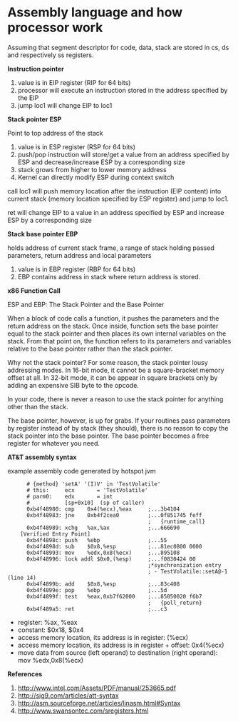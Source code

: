 # Assembly language and how processor work

Assuming that segment descriptor for code, data, stack are stored in cs, ds and respectively ss registers.

**Instruction pointer**

1. value is in EIP register (RIP for 64 bits)
2. processor will execute an instruction stored in the address specified by the EIP
3. jump loc1 will change EIP to loc1

**Stack pointer ESP**

Point to top address of the stack

1. value is in ESP register (RSP for 64 bits)
2. push/pop instruction will store/get a value from an address specified by ESP and decrease/increase ESP by a corresponding size
3. stack grows from higher to lower memory address
4. Kernel can directly modify ESP during context switch

call loc1 will push memory location after the instruction (EIP content) into current stack (memory location specified by ESP register) 
and jump to loc1.

ret will change EIP to a value in an address specified by ESP and increase ESP by a corresponding size

**Stack base pointer EBP** 

holds address of current stack frame, a range of stack holding passed parameters, return address and local parameters

1. value is in EBP register (RBP for 64 bits)
2. EBP contains address in stack where return address is stored.

**x86 Function Call**

ESP and EBP: The Stack Pointer and the Base Pointer

When a block of code calls a function, it pushes the parameters and the return address on the stack. 
Once inside, function sets the base pointer equal to the stack pointer and then places its own internal variables on the stack. 
From that point on, the function refers to its parameters and variables relative to the base pointer rather than the stack pointer. 

Why not the stack pointer? For some reason, the stack pointer lousy addressing modes. In 16-bit mode, it cannot be a square-bracket memory offset at all. In 32-bit mode, it can be appear in square brackets only by adding an expensive SIB byte to the opcode.

In your code, there is never a reason to use the stack pointer for anything other than the stack. 

The base pointer, however, is up for grabs. If your routines pass parameters by register instead of by stack (they should), 
there is no reason to copy the stack pointer into the base pointer. The base pointer becomes a free register for whatever you need.

**AT&T assembly syntax**

example assembly code generated by hotspot jvm

          # {method} 'setA' '(I)V' in 'TestVolatile'
          # this:     ecx       = 'TestVolatile'
          # parm0:    edx       = int
          #           [sp+0x10]  (sp of caller)
          0xb4f48980: cmp    0x4(%ecx),%eax     ;...3b4104
          0xb4f48983: jne    0xb4f2cea0         ;...0f851745 feff
                                                ;   {runtime_call}
          0xb4f48989: xchg   %ax,%ax            ;...666690
        [Verified Entry Point]
          0xb4f4898c: push   %ebp               ;...55
          0xb4f4898d: sub    $0x8,%esp          ;...81ec0800 0000
          0xb4f48993: mov    %edx,0x8(%ecx)     ;...895108
          0xb4f48996: lock addl $0x0,(%esp)     ;...f0830424 00
                                                ;*synchronization entry
                                                ; - TestVolatile::setA@-1 (line 14)
          0xb4f4899b: add    $0x8,%esp          ;...83c408
          0xb4f4899e: pop    %ebp               ;...5d
          0xb4f4899f: test   %eax,0xb7f62000    ;...85050020 f6b7
                                                ;   {poll_return}
          0xb4f489a5: ret                       ;...c3
         

* register: %ax, %eax
* constant: $0x18, $0x4
* access memory location, its address is  in register: (%ecx)
* access memory location, its address is  in register + offset: 0x4(%ecx)
* move data from source (left operand) to destination (right operand): mov %edx,0x8(%ecx)

**References**

1. http://www.intel.com/Assets/PDF/manual/253665.pdf
2. http://sig9.com/articles/att-syntax
3. http://asm.sourceforge.net/articles/linasm.html#Syntax
4. http://www.swansontec.com/sregisters.html
